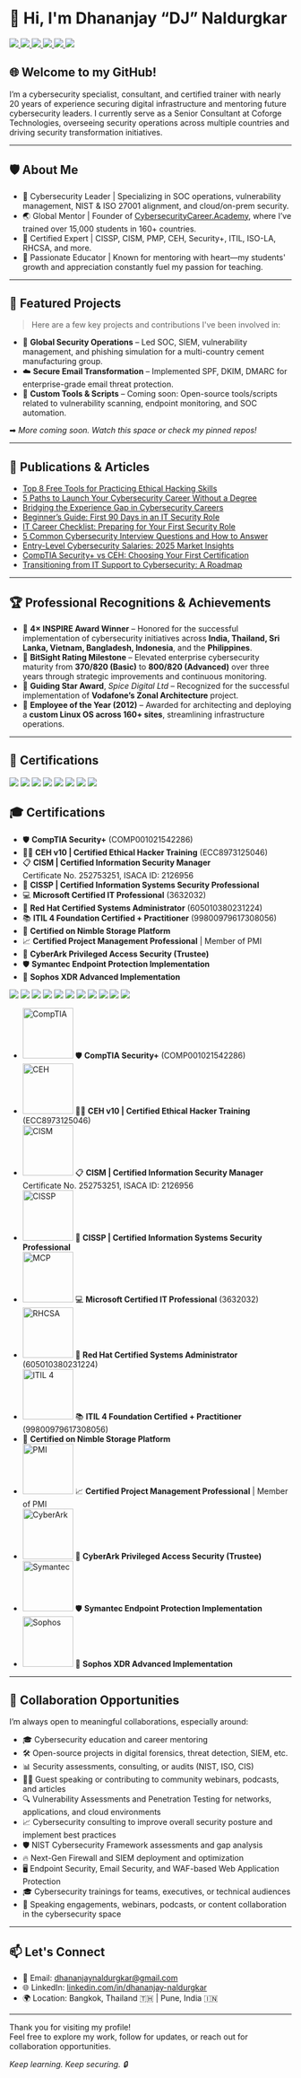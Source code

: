 # 👋 Hi, I'm Dhananjay “DJ” Naldurgkar
<div>
  <a href="https://www.youtube.com/@cybersecuritycareer" target="_blank">
    <img src="https://img.shields.io/badge/YouTube-FF0000?style=for-the-badge&logo=YouTube&logoColor=white" />
  </a>
  <a href="https://www.linkedin.com/in/dhananjay-naldurgkar/" target="_blank">
    <img src="https://img.shields.io/badge/LinkedIn-0A66C2?style=for-the-badge&logo=LinkedIn&logoColor=white" />
  </a>
  <a href="https://www.cybersecuritycareer.academy" target="_blank">
  <img src="https://img.shields.io/badge/My Academy-007BFF?style=for-the-badge&logo=Google%20Chrome&logoColor=white" />
  </a>
  <a href="https://dhananjayn.com" target="_blank">
  <img src="https://img.shields.io/badge/My%20Blog-007BFF?style=for-the-badge&logo=Google%20Chrome&logoColor=white" />
  </a>
  <a href="https://www.instagram.com/dhananjaynaldurgkar/" target="_blank">
  <img src="https://img.shields.io/badge/Instagram-E4405F?style=for-the-badge&logo=Instagram&logoColor=white" />
  </a>
  <a href="https://www.facebook.com/dhananjay.naldurgkar)" target="_blank">
  <img src="https://img.shields.io/badge/Facebook-1877F2?style=for-the-badge&logo=Facebook&logoColor=white" />
  </a>
</div>

## 🌐 Welcome to my GitHub!

I’m a cybersecurity specialist, consultant, and certified trainer with nearly 20 years of experience securing digital infrastructure and mentoring 
future cybersecurity leaders. I currently serve as a Senior Consultant at Coforge Technologies, overseeing security operations across multiple 
countries and driving security transformation initiatives.

---

## 🛡️ About Me

- 🔐 Cybersecurity Leader | Specializing in SOC operations, vulnerability management, NIST & ISO 27001 alignment, and cloud/on-prem security.
- 🌏 Global Mentor | Founder of [CybersecurityCareer.Academy](https://cybersecuritycareer.academy/), where I’ve trained over 15,000 students in 160+ countries.
- 🧠 Certified Expert | CISSP, CISM, PMP, CEH, Security+, ITIL, ISO-LA, RHCSA, and more.
- 💬 Passionate Educator | Known for mentoring with heart—my students' growth and appreciation constantly fuel my passion for teaching.

---

## 🔗 Featured Projects

> Here are a few key projects and contributions I've been involved in:

- 🔐 **Global Security Operations** – Led SOC, SIEM, vulnerability management, and phishing simulation for a multi-country cement manufacturing group.
- ☁️ **Secure Email Transformation** – Implemented SPF, DKIM, DMARC for enterprise-grade email threat protection.
- 🧰 **Custom Tools & Scripts** – Coming soon: Open-source tools/scripts related to vulnerability scanning, endpoint monitoring, and SOC automation.

➡ *More coming soon. Watch this space or check my pinned repos!*

---

## 📄 Publications & Articles

- [Top 8 Free Tools for Practicing Ethical Hacking Skills](https://dhananjayn.com/top-8-free-tools-for-practicing-ethical-hacking-skills/)
- [5 Paths to Launch Your Cybersecurity Career Without a Degree](https://dhananjayn.com/5-paths-to-launch-your-cybersecurity-career-without-a-degree/)
- [Bridging the Experience Gap in Cybersecurity Careers](https://dhananjayn.com/bridging-the-experience-gap-in-cybersecurity-careers/)
- [Beginner’s Guide: First 90 Days in an IT Security Role](https://dhananjayn.com/beginners-guide-first-90-days-in-an-it-security-role/)
- [IT Career Checklist: Preparing for Your First Security Role](https://dhananjayn.com/it-career-checklist-preparing-for-your-first-security-role/)
- [5 Common Cybersecurity Interview Questions and How to Answer](https://dhananjayn.com/5-common-cybersecurity-interview-questions-and-how-to-answer/)
- [Entry-Level Cybersecurity Salaries: 2025 Market Insights](https://dhananjayn.com/entry-level-cybersecurity-salaries-2025-market-insights/)
- [CompTIA Security+ vs CEH: Choosing Your First Certification](https://dhananjayn.com/comptia-security-vs-ceh-choosing-your-first-certification/)
- [Transitioning from IT Support to Cybersecurity: A Roadmap](https://dhananjayn.com/transitioning-from-it-support-to-cybersecurity-a-roadmap/)


---

## 🏆 Professional Recognitions & Achievements 

- 🏅 **4× INSPIRE Award Winner** – Honored for the successful implementation of cybersecurity initiatives across **India, Thailand, Sri Lanka, Vietnam, Bangladesh, Indonesia**, and the **Philippines**.  
- 🥇 **BitSight Rating Milestone** – Elevated enterprise cybersecurity maturity from **370/820 (Basic)** to **800/820 (Advanced)** over three years through strategic improvements and continuous monitoring.  
- 🌟 **Guiding Star Award**, *Spice Digital Ltd* – Recognized for the successful implementation of **Vodafone’s Zonal Architecture** project.  
- 🧾 **Employee of the Year (2012)** – Awarded for architecting and deploying a **custom Linux OS across 160+ sites**, streamlining infrastructure operations.

---

## 📜 Certifications

<div>
  <img src="https://img.shields.io/badge/-CISSP-003366?&style=for-the-badge&logo=ISC2&logoColor=white" />
  <img src="https://img.shields.io/badge/-CISM-002b36?&style=for-the-badge&logo=ISACA&logoColor=white" />
  <img src="https://img.shields.io/badge/-CEH%20v10-AA0000?&style=for-the-badge&logo=CEH&logoColor=white" />
  <img src="https://img.shields.io/badge/-CompTIA-FF0000?&style=for-the-badge&logo=CompTIA&logoColor=white" />
  <img src="https://img.shields.io/badge/-ITIL%204-5A2C84?&style=for-the-badge&logo=Axelos&logoColor=white" />
  <img src="https://img.shields.io/badge/-RHCSA-AA0000?&style=for-the-badge&logo=RedHat&logoColor=white" />
  <img src="https://img.shields.io/badge/-MCP-00ADEF?&style=for-the-badge&logo=Microsoft&logoColor=white" />
  <img src="https://img.shields.io/badge/-ISO%2027001%20LA-000000?&style=for-the-badge&logo=ISO&logoColor=white" />
</div>


## 🎓 Certifications

- 🛡️ **CompTIA Security+** (COMP001021542286)  
- 🕵️‍♂️ **CEH v10 | Certified Ethical Hacker Training** (ECC8973125046)  
- 📋 **CISM | Certified Information Security Manager**  
  Certificate No. 252753251, ISACA ID: 2126956  
- 🔐 **CISSP | Certified Information Systems Security Professional**  
- 💻 **Microsoft Certified IT Professional** (3632032)  
- 🐧 **Red Hat Certified Systems Administrator** (605010380231224)  
- 📚 **ITIL 4 Foundation Certified + Practitioner** (99800979617308056)  
- 💾 **Certified on Nimble Storage Platform**  
- 📈 **Certified Project Management Professional** | Member of PMI  
- 🔑 **CyberArk Privileged Access Security (Trustee)**  
- 🛡️ **Symantec Endpoint Protection Implementation**  
- 🚨 **Sophos XDR Advanced Implementation**  

<div>
  <img src="https://img.shields.io/badge/-CISSP-003366?&style=for-the-badge&logo=ISC2&logoColor=white" />
  <img src="https://img.shields.io/badge/-CISM-002b36?&style=for-the-badge&logo=ISACA&logoColor=white" />
  <img src="https://img.shields.io/badge/-CEH%20v10-AA0000?&style=for-the-badge&logo=CEH&logoColor=white" />
  <img src="https://img.shields.io/badge/-CompTIA-FF0000?&style=for-the-badge&logo=CompTIA&logoColor=white" />
  <img src="https://img.shields.io/badge/-ITIL%204-5A2C84?&style=for-the-badge&logo=Axelos&logoColor=white" />
  <img src="https://img.shields.io/badge/-RHCSA-AA0000?&style=for-the-badge&logo=RedHat&logoColor=white" />
  <img src="https://img.shields.io/badge/-MCP-00ADEF?&style=for-the-badge&logo=Microsoft&logoColor=white" />
  <img src="https://img.shields.io/badge/-PMI-007ACC?&style=for-the-badge&logo=Project%20Management&logoColor=white" />
  <img src="https://img.shields.io/badge/-CyberArk-1F2937?&style=for-the-badge&logo=CyberArk&logoColor=white" />
  <img src="https://img.shields.io/badge/-Symantec-FFD700?&style=for-the-badge&logo=Symantec&logoColor=black" />
  <img src="https://img.shields.io/badge/-Sophos-FF0000?&style=for-the-badge&logo=Sophos&logoColor=white" />
</div>

- <img src="https://img.shields.io/badge/-CompTIA-FF0000?&style=for-the-badge&logo=CompTIA&logoColor=white" alt="CompTIA" width="90"/> 🛡️ **CompTIA Security+** (COMP001021542286)  
- <img src="https://img.shields.io/badge/-CEH%20v10-AA0000?&style=for-the-badge&logo=CEH&logoColor=white" alt="CEH" width="90"/> 🕵️‍♂️ **CEH v10 | Certified Ethical Hacker Training** (ECC8973125046)  
- <img src="https://img.shields.io/badge/-CISM-002b36?&style=for-the-badge&logo=ISACA&logoColor=white" alt="CISM" width="90"/> 📋 **CISM | Certified Information Security Manager**  
  Certificate No. 252753251, ISACA ID: 2126956  
- <img src="https://img.shields.io/badge/-CISSP-003366?&style=for-the-badge&logo=ISC2&logoColor=white" alt="CISSP" width="90"/> 🔐 **CISSP | Certified Information Systems Security Professional**  
- <img src="https://img.shields.io/badge/-MCP-00ADEF?&style=for-the-badge&logo=Microsoft&logoColor=white" alt="MCP" width="90"/> 💻 **Microsoft Certified IT Professional** (3632032)  
- <img src="https://img.shields.io/badge/-RHCSA-AA0000?&style=for-the-badge&logo=RedHat&logoColor=white" alt="RHCSA" width="90"/> 🐧 **Red Hat Certified Systems Administrator** (605010380231224)  
- <img src="https://img.shields.io/badge/-ITIL%204-5A2C84?&style=for-the-badge&logo=Axelos&logoColor=white" alt="ITIL 4" width="90"/> 📚 **ITIL 4 Foundation Certified + Practitioner** (99800979617308056)  
- 💾 **Certified on Nimble Storage Platform**  
- <img src="https://img.shields.io/badge/-PMI-007ACC?&style=for-the-badge&logo=Project%20Management&logoColor=white" alt="PMI" width="90"/> 📈 **Certified Project Management Professional** | Member of PMI  
- <img src="https://img.shields.io/badge/-CyberArk-1F2937?&style=for-the-badge&logo=CyberArk&logoColor=white" alt="CyberArk" width="90"/> 🔑 **CyberArk Privileged Access Security (Trustee)**  
- <img src="https://img.shields.io/badge/-Symantec-FFD700?&style=for-the-badge&logo=Symantec&logoColor=black" alt="Symantec" width="90"/> 🛡️ **Symantec Endpoint Protection Implementation**  
- <img src="https://img.shields.io/badge/-Sophos-FF0000?&style=for-the-badge&logo=Sophos&logoColor=white" alt="Sophos" width="90"/> 🚨 **Sophos XDR Advanced Implementation**  

---

## 🤝 Collaboration Opportunities

I’m always open to meaningful collaborations, especially around:

- 🎓 Cybersecurity education and career mentoring
- 🛠️ Open-source projects in digital forensics, threat detection, SIEM, etc.
- 📊 Security assessments, consulting, or audits (NIST, ISO, CIS)
- 🧑‍🏫 Guest speaking or contributing to community webinars, podcasts, and articles
- 🔍 Vulnerability Assessments and Penetration Testing for networks, applications, and cloud environments
- 📈 Cybersecurity consulting to improve overall security posture and implement best practices
- 🛡️ NIST Cybersecurity Framework assessments and gap analysis
- 🔥 Next-Gen Firewall and SIEM deployment and optimization
- 🖥️ Endpoint Security, Email Security, and WAF-based Web Application Protection
- 🎓 Cybersecurity trainings for teams, executives, or technical audiences
- 📢 Speaking engagements, webinars, podcasts, or content collaboration in the cybersecurity space

---

## 📫 Let's Connect

- 📧 Email: [dhananjaynaldurgkar@gmail.com](mailto:dhananjaynaldurgkar@gmail.com)  
- 🌐 LinkedIn: [linkedin.com/in/dhananjay-naldurgkar](https://www.linkedin.com/in/dhananjay-naldurgkar/)  
- 🌍 Location: Bangkok, Thailand 🇹🇭 | Pune, India 🇮🇳  

---

Thank you for visiting my profile!  
Feel free to explore my work, follow for updates, or reach out for collaboration opportunities.

*Keep learning. Keep securing. 🔒*
```
